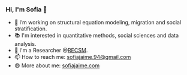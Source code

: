 ### Hi, I'm Sofia 👋

- 🔭 I’m working on structural equation modeling, migration and social stratification.
- 📚 I'm interested in quantitative methods, social sciences and data analysis.
- 💼 I'm a Researcher @[RECSM](https://www.upf.edu/web/survey/entry/-/-/sofia_jaime-upf_edu/adscripcion/sofia-jaime).
- 📫 How to reach me: sofiajaime.94@gmail.com
- 😄 More about me: [sofiajaime.com](https://www.sofiajaime.com)
